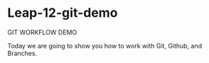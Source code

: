 # Leap-12-git-demo


GIT WORKFLOW DEMO 

Today we are going to show you how to work with Git, Github, and Branches.
